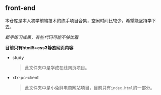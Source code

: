 ## front-end
本仓库是本人初学前端技术的练手项目合集，空闲时间比较少，希望能坚持学下去。

*新手练习成果，有些代码可能不够优雅*

**目前只有html5+css3静态网页内容**

- study
  >此文件夹中是学成在线网页项目。

- xtx-pc-client
  >此文件夹中是小兔鲜电商网站项目，目前只有`index.html`的一部分。
